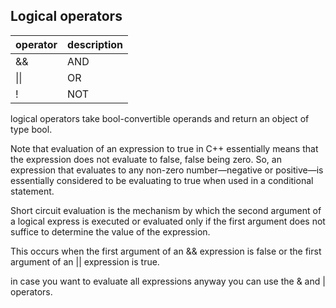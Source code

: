 ## Logical operators

| operator | description |
|----------|-------------|
| && | AND |
| \|\| | OR |
| ! | NOT |


logical operators take bool-convertible operands and return an object of
type bool.


Note that evaluation of an expression to true in C++ essentially
means that the expression does not evaluate to false, false
being zero. So, an expression that evaluates to any non-zero
number—negative or positive—is essentially considered to be
evaluating to true when used in a conditional statement.

Short circuit evaluation is the mechanism by which the second argument of a logical express is executed or evaluated only if the first argument does not suffice to determine the value of the expression.

This occurs when the first argument of an && expression is false or the first argument of an || expression is true.

in case you want to evaluate all expressions anyway you can use the & and | operators.
